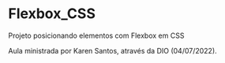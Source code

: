 # Flexbox_CSS

Projeto posicionando elementos com Flexbox em CSS

Aula ministrada por Karen Santos, através da DIO (04/07/2022).
